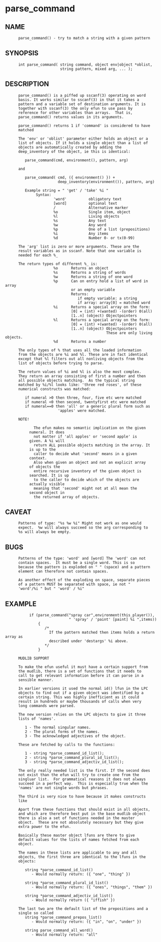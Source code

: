 # parse_command
## NAME
          parse_command() - try to match a string with a given pattern

## SYNOPSIS
          int parse_command( string command, object env|object *oblist,
                             string pattern, mixed arg, ... );

## DESCRIPTION
          parse_command() is a piffed up sscanf(3) operating on word
          basis. It works similar to sscanf(3) in that it takes a
          pattern and a variable set of destination arguments. It is
          together with sscanf(3) the only efun to use pass by
          reference for other variables than arrays.  That is,
          parse_command() returns values in its arguments.

          parse_command() returns 1 if 'command' is considered to have
          matched

          The 'env' or 'oblist' parameter either holds an object or a
          list of objects. If it holds a single object than a list of
          objects are automatically created by adding the
          deep_inventory of the object, ie this is identical:

             parse_command(cmd, environment(), pattern, arg)

          and

             parse_command( cmd, ({ environment() }) +
                            deep_inventory(environment()), pattern, arg)

             Example string = " 'get' / 'take' %i "
                  Syntax:
                          'word'          obligatory text
                          [word]          optional text
                          /               Alternative marker
                          %o              Single item, object
                          %l              Living objects
                          %s              Any text
                          %w              Any word
                          %p              One of a list (prepositions)
                          %i              Any items
                          %d              Number 0- or tx(0-99)

          The 'arg' list is zero or more arguments. These are the
          result variables as in sscanf. Note that one variable is
          needed for each %_

          The return types of different %_ is:
                          %o      Returns an object
                          %s      Returns a string of words
                          %w      Returns a string of one word
                          %p      Can on entry hold a list of word in array
                                  or an empty variable
                                  Returns:
                                     if empty variable: a string
                                     if array: array[0] = matched word
                          %i      Returns a special array on the form:
                                  [0] = (int) +(wanted) -(order) 0(all)
                                  [1..n] (object) Objectpointers
                          %l      Returns a special array on the form:
                                  [0] = (int) +(wanted) -(order) 0(all)
                                  [1..n] (object) Objectpointers
                                                  These are only living objects.
                          %d      Returns a number

          The only types of % that uses all the loaded information
          from the objects are %i and %l. These are in fact identical
          except that %l filters out all nonliving objects from the
          list of objects before trying to parse.

          The return values of %i and %l is also the most complex.
          They return an array consisting of first a number and then
          all possible objects matching.  As the typical string
          matched by %i/%l looks like: 'three red roses', of these
          numerical constructs was matched:

             if numeral >0 then three, four, five etc were matched
             if numeral <0 then second, twentyfirst etc were matched
             if numeral==0 then 'all' or a generic plural form such as
                            'apples' were matched.

          NOTE!

                 The efun makes no semantic implication on the given
               numeral. It does
                 not matter if 'all apples' or 'second apple' is
               given. A %i will
                 return ALL possible objects matching in the array. It
               is up to the
                 caller to decide what 'second' means in a given
               context.
                 Also when given an object and not an explicit array
               of objects the
                 entire recursive inventory of the given object is
               searched. It is up
                 to the caller to decide which of the objects are
               actually visible
                 meaning that 'second' might not at all mean the
               second object in
                 the returned array of objects.

## CAVEAT
          Patterns of type: "%s %w %i" Might not work as one would
          expect.  %w will always succeed so the arg corresponding to
          %s will always be empty.

## BUGS
          Patterns of the type: 'word' and [word] The 'word' can not
          contain spaces.  It must be a single word. This is so
          because the pattern is exploded on " " (space) and a pattern
          element can therefore not contain spaces.

          As another effect of the exploding on space, separate pieces
          of a pattern MUST be separated with space, ie not "
          'word'/%i " but " 'word' / %i"

## EXAMPLE
               if (parse_command("spray car",environment(this_player()),
                                 " 'spray' / 'paint' [paint] %i ",items))
                   {
                      /*
                        If the pattern matched then items holds a return array as
                        described under 'destargs' %i above.
                      */
                   }

          MUDLIB SUPPORT

          To make the efun useful it must have a certain support from
          the mudlib, there is a set of functions that it needs to
          call to get relevant information before it can parse in a
          sensible manner.

          In earlier versions it used the normal id() lfun in the LPC
          objects to find out if a given object was identified by a
          certain string. This was highly inefficient as it could
          result in hundreds or maybe thousands of calls when very
          long commands were parsed.

          The new version relies on the LPC objects to give it three
          lists of 'names'.

             1 - The normal singular names.
             2 - The plural forms of the names.
             3 - The acknowledged adjectives of the object.

          These are fetched by calls to the functions:

             1 - string *parse_command_id_list();
             2 - string *parse_command_plural_id_list();
             3 - string *parse_command_adjectiv_id_list();

          The only really needed list is the first. If the second does
          not exist than the efun will try to create one from the
          singluar list.  For grammatical reasons it does not always
          succeed in a perfect way.  This is especially true when the
          'names' are not single words but phrases.

          The third is very nice to have because it makes constructs
          like

          Apart from these functions that should exist in all objects,
          and which are therefore best put in the base mudlib object
          there is also a set of functions needed in the master
          object.  These are not absolutely necessary but they give
          extra power to the efun.

          Basically these master object lfuns are there to give
          default values for the lists of names fetched from each
          object.

          The names in these lists are applicable to any and all
          objects, the first three are identical to the lfuns in the
          objects:

             string *parse_command_id_list()
                - Would normally return: ({ "one", "thing" })

             string *parse_command_plural_id_list()
                - Would normally return: ({ "ones", "things", "them" })

             string *parse_command_adjectiv_id_list()
                - Would normally return ({ "iffish" })

          The last two are the default list of the prepositions and a
          single so called
             string *parse_command_prepos_list()
                - Would normally return: ({ "in", "on", "under" })

             string parse_command_all_word()
                - Would normally return: "all"
